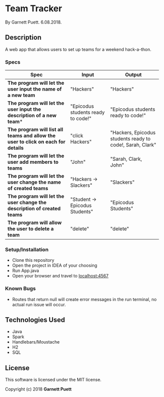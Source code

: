 # Team Tracker

By Garnett Puett. 6.08.2018.

## Description

A web app that allows users to set up teams for a weekend hack-a-thon.

### Specs
| Spec | Input | Output |
| --- | --- | --- |
|**The program will let the user input the name of a new team**| "Hackers" | "Hackers" |
|**The program will let the user input the description of a new team***| "Epicodus students ready to code!" | "Epicodus students ready to code!" |
|**The program will list all teams and allow the user to click on each for details**| "click Hackers" | "Hackers, Epicodus students ready to code!, Sarah, Clark" |
|**The program will let the user add members to teams**| "John" | "Sarah, Clark, John" |
|**The program will let the user change the name of created teams**| "Hackers -> Slackers" | "Slackers" |
|**The program will let the user change the description of created teams**| "Student -> Epicodus Students" | "Epicodus Students" |
|**The program will allow the user to delete a team**| "delete" | "delete" |


### Setup/Installation
* Clone this repository
* Open the project in IDEA of your choosing
* Run App.java
* Open your browser and travel to <a href="http://localhost:4567">localhost:4567</a>

### Known Bugs
* Routes that return null will create error messages in the run terminal, no actual run issue will occur.

## Technologies Used
* Java
* Spark
* Handlebars/Moustache
* H2
* SQL

## License
This software is licensed under the MIT license.

Copyright (c) 2018 **Garnett Puett**